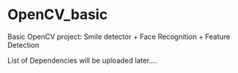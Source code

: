 # OpenCV_basic
Basic OpenCV project: Smile detector + Face Recognition + Feature Detection

List of Dependencies will be uploaded later.... 
